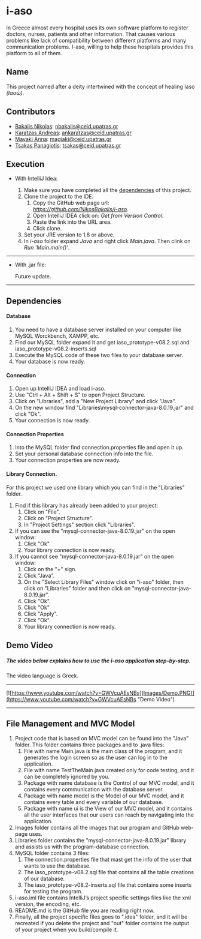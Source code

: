 # i-aso
In Greece almost every hospital uses its own software platform to register doctors, nurses, patients and other information. That causes various problems like lack of compatibility between different platforms and many communication problems. I-aso, willing to help these hospitals provides this platform to all of them.

## Name
This project named after a deity intertwined with the concept of healing Iaso *(Ιασώ)*.

## Contributors
* [Bakalis Nikolas](https://github.com/NikosBakalis): nbakalis@ceid.upatras.gr
* [Karatzas Andreas](https://github.com/andreasceid): ankaratzas@ceid.upatras.gr
* [Mayaki Anna](https://github.com/annamayaki): magiaki@ceid.upatras.gr
* [Tsakas Panagiotis](https://github.com/TsakasPanagiotis): tsakas@ceid.upatras.gr

## Execution
* With IntelliJ Idea:

    1. Make sure you have completed all the [dependencies](https://github.com/NikosBakalis/i-aso#dependencies) of this project.
    2. Clone the project to the IDE.
        1. Copy the GitHub web page url: *https://github.com/NikosBakalis/i-aso*.
        2. Open IntelliJ IDEA click on: *Get from Version Control*.
        3. Paste the link into the URL area.
        4. Click clone.
    3. Set your JRE version to 1.8 or above.
    4. In *i-aso* folder expand *Java* and right click *Main.java*. Then clink on *Run 'Main.main()'*.
***
* With .jar file:
    
    Future update.
***

## Dependencies
#### Database
1. You need to have a database server installed on your computer like MySQL Worckbench, XAMPP, etc.
2. Find our MySQL folder expand it and get iaso_prototype-v08.2.sql and iaso_prototype-v08.2-inserts.sql
3. Execute the MySQL code of these two files to your database server.
4. Your database is now ready.

#### Connection
1. Open up IntelliJ IDEA and load i-aso.
2. Use "Ctrl + Alt + Shift + S" to open Project Structure.
3. Click on "Libraries", add a "New Project Library" and click "Java".
4. On the new window find "Libraries\mysql-connector-java-8.0.19.jar" and click "Ok".
5. Your connection is now ready.

#### Connection Properties
1. Into the MySQL folder find connection.properties file and open it up.
2. Set your personal database connection info into the file.
3. Your connection properties are now ready.

#### Library Connection.
For this project we used one library which you can find in the "Libraries" folder.
1. Find if this library has already been added to your project:
    1. Click on "File".
    2. Click on "Project Structure".
    3. In "Project Settings" section click "Libraries".
2. If you can see the "mysql-connector-java-8.0.19.jar" on the open window:
    1. Click "Ok"
    2. Your library connection is now ready.
3. If you cannot see "mysql-connector-java-8.0.19.jar" on the open window:
    1. Click on the "+" sign.
    2. Click "Java".
    3. On the "Select Library Files" window click on "i-aso" folder, then click on "Libraries" folder and then click on "mysql-connector-java-8.0.19.jar".
    4. Click "Ok".
    5. Click "Ok"
    6. Click "Apply".
    7. Click "Ok".
    8. Your library connection is now ready.

## Demo Video
##### The video below explains how to use the i-aso application step-by-step.
The video language is Greek.
***
[![https://www.youtube.com/watch?v=GWVcuAEsNBs](Images/Demo.PNG)](https://www.youtube.com/watch?v=GWVcuAEsNBs "Demo Video")
***

## File Management and MVC Model
1. Project code that is based on MVC model can be found into the "Java" folder. This folder contains three packages and to .java files:
    1. File with name Main.java is the main class of the program, and it generates the login screen so as the user can log in to the application.
    2. File with name TestTheMain.java created only for code testing, and it can be completely ignored by you.
    3. Package with name database is the Control of our MVC model, and it contains every communication with the database server.
    4. Package with name model is the Model of our MVC model, and it contains every table and every variable  of our database.
    5. Package with name ui is the View of our MVC model, and it contains all the user interfaces that our users can reach by navigating into the application.
2. Images folder contains all the images that our program and GitHub web-page uses.
3. Libraries folder contains the "mysql-connector-java-8.0.19.jar" library and assists us with the program-database connection.
4. MySQL folder contains 3 files:
    1. The connection.properties file that mast get the info of the user that wants to use the database.
    2. The iaso_prototype-v08.2.sql file that contains all the table creations of our database.
    3. The iaso_prototype-v08.2-inserts.sql file that contains some inserts for testing the program.
5. i-aso.iml file contains IntelliJ’s project specific settings files like the xml version, the encoding, etc.
6. README.md is the GitHub file you are reading right now.
7. Finally, all the project specific files goes to ".idea" folder, and it will be recreated if you delete the project and "out" folder contains the output of your project when you build/compile it.

